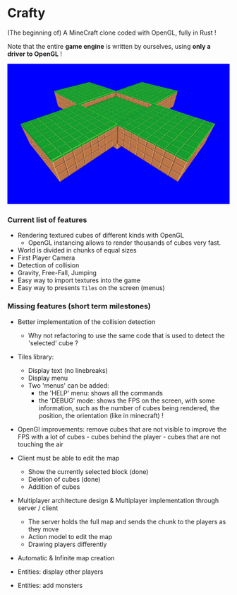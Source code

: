# Crafty

(The beginning of) A MineCraft clone coded with OpenGL, fully in Rust !

Note that the entire **game engine** is written by ourselves, using **only a driver to OpenGL** !

![](demo/first_chunks.png)

### Current list of features

- Rendering textured cubes of different kinds with OpenGL
  - OpenGL instancing allows to render thousands of cubes very fast.
- World is divided in chunks of equal sizes
- First Player Camera
- Detection of collision
- Gravity, Free-Fall, Jumping
- Easy way to import textures into the game
- Easy way to presents `Tiles` on the screen (menus)

### Missing features (short term milestones)

- Better implementation of the collision detection 
    - Why not refactoring to use the same code that is used to detect the 'selected' cube ? 

- Tiles library: 
    - Display text (no linebreaks)
    - Display menu
    - Two 'menus' can be added:
        - the 'HELP' menu: shows all the commands
        - the 'DEBUG' mode: shows the FPS on the screen, with some information, such as the number of cubes being rendered, the position, the orientation (like in minecraft) !

- OpenGl improvements: remove cubes that are not visible to improve the FPS with a lot of cubes
      - cubes behind the player
      - cubes that are not touching the air

- Client must be able to edit the map
    - Show the currently selected block (done)
    - Deletion of cubes (done)
    - Addition of cubes

- Multiplayer architecture design & Multiplayer implementation through server / client
    - The server holds the full map and sends the chunk to the players as they move
    - Action model to edit the map
    - Drawing players differently

- Automatic & Infinite map creation

- Entities: display other players

- Entities: add monsters
